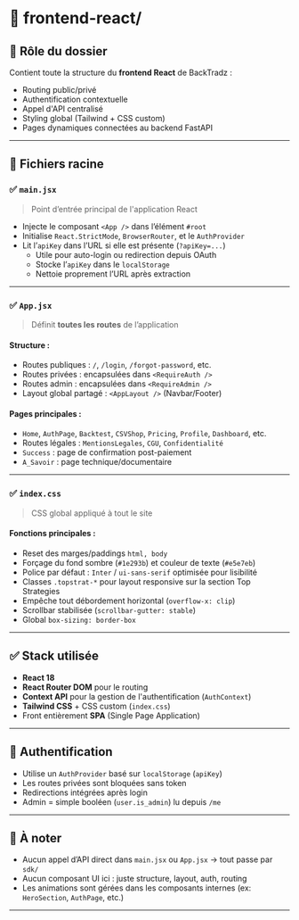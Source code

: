 # 📁 frontend-react/

## 🎯 Rôle du dossier

Contient toute la structure du **frontend React** de BackTradz :
- Routing public/privé
- Authentification contextuelle
- Appel d'API centralisé
- Styling global (Tailwind + CSS custom)
- Pages dynamiques connectées au backend FastAPI

---

## 📄 Fichiers racine

### ✅ `main.jsx`

> Point d’entrée principal de l'application React

- Injecte le composant `<App />` dans l’élément `#root`
- Initialise `React.StrictMode`, `BrowserRouter`, et le `AuthProvider`
- Lit l’`apiKey` dans l’URL si elle est présente (`?apiKey=...`)
  - Utile pour auto-login ou redirection depuis OAuth
  - Stocke l’`apiKey` dans le `localStorage`
  - Nettoie proprement l’URL après extraction

---

### ✅ `App.jsx`

> Définit **toutes les routes** de l’application

#### Structure :
- Routes publiques : `/`, `/login`, `/forgot-password`, etc.
- Routes privées : encapsulées dans `<RequireAuth />`
- Routes admin : encapsulées dans `<RequireAdmin />`
- Layout global partagé : `<AppLayout />` (Navbar/Footer)

#### Pages principales :
- `Home`, `AuthPage`, `Backtest`, `CSVShop`, `Pricing`, `Profile`, `Dashboard`, etc.
- Routes légales : `MentionsLegales`, `CGU`, `Confidentialité`
- `Success` : page de confirmation post-paiement
- `A_Savoir` : page technique/documentaire

---

### ✅ `index.css`

> CSS global appliqué à tout le site

#### Fonctions principales :
- Reset des marges/paddings `html, body`
- Forçage du fond sombre (`#1e293b`) et couleur de texte (`#e5e7eb`)
- Police par défaut : `Inter` / `ui-sans-serif` optimisée pour lisibilité
- Classes `.topstrat-*` pour layout responsive sur la section Top Strategies
- Empêche tout débordement horizontal (`overflow-x: clip`)
- Scrollbar stabilisée (`scrollbar-gutter: stable`)
- Global `box-sizing: border-box`

---

## ✅ Stack utilisée

- **React 18**
- **React Router DOM** pour le routing
- **Context API** pour la gestion de l'authentification (`AuthContext`)
- **Tailwind CSS** + CSS custom (`index.css`)
- Front entièrement **SPA** (Single Page Application)

---

## 🔐 Authentification

- Utilise un `AuthProvider` basé sur `localStorage` (`apiKey`)
- Les routes privées sont bloquées sans token
- Redirections intégrées après login
- Admin = simple booléen (`user.is_admin`) lu depuis `/me`

---

## 🧠 À noter

- Aucun appel d’API direct dans `main.jsx` ou `App.jsx` → tout passe par `sdk/`
- Aucun composant UI ici : juste structure, layout, auth, routing
- Les animations sont gérées dans les composants internes (ex: `HeroSection`, `AuthPage`, etc.)

---

